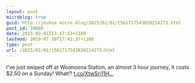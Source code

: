 ```yaml
---
layout: post
microblog: true
guid: http://joshua.micro.blog/2015/02/01/t561717543820214273.html
post_id: 39008
date: 2015-02-01T13:47:53+1100
lastmod: 2019-07-30T17:41:37+1100
type: post
url: /2015/02/01/t561717543820214273.html
---
```

I've just swiped off at Woonoona Station, an almost 3 hour journey, it costs $2.50 on a Sunday! What!? [t.co/XtwSrj11H...](http://t.co/XtwSrj11Hc)
